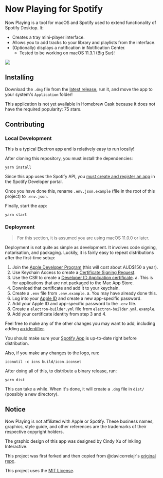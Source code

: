 # Now Playing for Spotify

Now Playing is a tool for macOS and Spotify used to extend functionality of Spotify Desktop. It:

- Creates a tray mini-player interface.
- Allows you to add tracks to your library and playlists from the interface.
- (Optionally) displays a notification in Notification Center.
  - Tested to be working on macOS 11.3.1 (Big Sur)!

![](spotify-now-playing.gif)

## Installing

Download the `.dmg` file from the [latest release][latest-release], run it, and move the app to your 
system's `Application` folder!

This application is not yet available in Homebrew Cask because it does not have the required popularity: 75 stars.

## Contributing

### Local Development

This is a typical Electron app and is relatively easy to run locally!

After cloning this repository, you must install the dependencies:

```
yarn install
```

Since this app uses the Spotify API, you [must create and register an app][spotify-app-registration] in the Spotify 
Developer portal.

Once you have done this, rename `.env.json.example` (file in the root of this project) to `.env.json`.

Finally, start the app:

```
yarn start
```

### Deployment

> For this section, it is assumed you are using macOS 11.0.0 or later.

Deployment is not quite as simple as development. It involves code signing, notarisation, and packaging. Luckily, it is
fairly easy to repeat distributions after the first-time setup:

1. Join the [Apple Developer Program][apple-developer-program] (this will cost about AUD$150 a year).
2. Use Keychain Access to create a [Certificate Signing Request][csr-apple].
3. Use the CSR to create a [Developer ID Application certificate][certificate-create-apple].
  a. This is for applications that are not packaged to the Mac App Store.
4. Download that certificate and add it to your keychain.
5. Create a `.env` file from `.env.example`.
  a. You may have already done this.
6. Log into your [Apple ID][apple-id] and create a new app-specific password.
7. Add your Apple ID and app-specific password to the `.env` file.
8. Create a `electron-builder.yml` file from `electron-builder.yml.example`.
9. Add your certificate identity from step 3 and 4.

Feel free to make any of the other changes you may want to add, including adding [an identifier][apple-app-identifier].

You should make sure your [Spotify App][spotify-developers] is up-to-date right before distribution.

Also, if you make any changes to the logo, run:

```
iconutil -c icns build/icon.iconset
```

After doing all of this, to distribute a binary release, run:

```
yarn dist
```

This can take a while. When it's done, it will create a `.dmg` file in `dist/` (possibly a new directory).

## Notice

Now Playing is not affiliated with Apple or Spotify. These business names, graphics, style guide, and other 
references are the trademarks of their respective copyright holders.

The graphic design of this app was designed by Cindy Xu of Inkling Interactive.

This project was first forked and then copied from @davicorreiajr's [original repo][old-version-repo].

This project uses the [MIT License](LICENSE).

[latest-release]:           https://github.com/teaminkling/mac-spotify-np/releases/latest
[spotify-app-registration]: https://developer.spotify.com/documentation/general/guides/app-settings
[github-new-token]:         https://github.com/settings/tokens/new
[old-version-repo]:         https://github.com/davicorreiajr/spotify-now-playing
[apple-developer-program]:  https://developer.apple.com/programs/
[csr-apple]:                https://help.apple.com/developer-account/#/devbfa00fef7
[certificate-create-apple]: https://help.apple.com/developer-account/#/dev04fd06d56
[spotify-developers]:       https://developer.spotify.com/
[apple-id]:                 https://appleid.apple.com/account/manage
[apple-app-identifier]:     https://developer.apple.com/account/resources/identifiers/list

